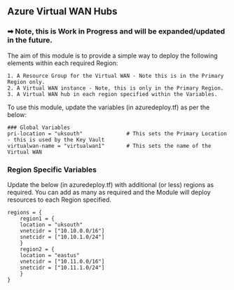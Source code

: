 ## Azure Virtual WAN Hubs

### ➡ Note, this is Work in Progress and will be expanded/updated in the future. 

The aim of this module is to provide a simple way to deploy the following elements within each required Region:

    1. A Resource Group for the Virtual WAN - Note this is in the Primary Region only.
    2. A Virtual WAN instance - Note, this is only in the Primary Region.
    3. A Virtual WAN hub in each region specified within the Variables.

To use this module, update the variables (in azuredeploy.tf) as per the below:

    ### Global Variables
    pri-location = "uksouth"              # This sets the Primary Location - this is used by the Key Vault
    virtualwan-name = "virtualwan1"       # This sets the name of the Virtual WAN

### Region Specific Variables

Update the below (in azuredeploy.tf) with additional (or less) regions as required. You can add as many as required and the Module will deploy resources to each Region specified. 

    regions = {
        region1 = {
        location = "uksouth"
        vnetcidr = ["10.10.0.0/16"]
        snetcidr = ["10.10.1.0/24"]
        }
        region2 = {
        location = "eastus"
        vnetcidr = ["10.11.0.0/16"]
        snetcidr = ["10.11.1.0/24"]
        }
    }